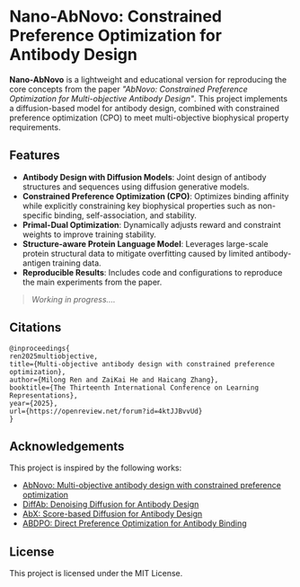 # **Nano-AbNovo: Constrained Preference Optimization for Antibody Design**

**Nano-AbNovo** is a lightweight and educational version for reproducing the core concepts from the paper *"AbNovo: Constrained Preference Optimization for Multi-objective Antibody Design"*. This project implements a diffusion-based model for antibody design, combined with constrained preference optimization (CPO) to meet multi-objective biophysical property requirements.


## **Features**
- **Antibody Design with Diffusion Models**: Joint design of antibody structures and sequences using diffusion generative models.
- **Constrained Preference Optimization (CPO)**: Optimizes binding affinity while explicitly constraining key biophysical properties such as non-specific binding, self-association, and stability.
- **Primal-Dual Optimization**: Dynamically adjusts reward and constraint weights to improve training stability.
- **Structure-aware Protein Language Model**: Leverages large-scale protein structural data to mitigate overfitting caused by limited antibody-antigen training data.
- **Reproducible Results**: Includes code and configurations to reproduce the main experiments from the paper.

> *Working in progress....*

## **Citations**

```
@inproceedings{
ren2025multiobjective,
title={Multi-objective antibody design with constrained preference optimization},
author={Milong Ren and ZaiKai He and Haicang Zhang},
booktitle={The Thirteenth International Conference on Learning Representations},
year={2025},
url={https://openreview.net/forum?id=4ktJJBvvUd}
}
```

## **Acknowledgements**
This project is inspired by the following works:
- [AbNovo: Multi-objective antibody design with constrained preference optimization](https://openreview.net/forum?id=4ktJJBvvUd)
- [DiffAb: Denoising Diffusion for Antibody Design](https://www.biorxiv.org/content/10.1101/2022.07.10.499510v5.full.pdf)
- [AbX: Score-based Diffusion for Antibody Design](https://openreview.net/pdf?id=1YsQI04KaN)
- [ABDPO: Direct Preference Optimization for Antibody Binding](https://arxiv.org/html/2403.16576v1)


## **License**
This project is licensed under the MIT License.
